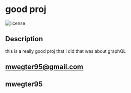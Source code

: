 # good proj
![license](https://img.shields.io/static/v1?label=License&message=GNU_GPLv3&color=green?style=plastic&logo=appveyor)
## Description
this is a really good proj that I did that was about graphQL
## mwegter95@gmail.com
## mwegter95

    